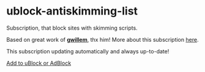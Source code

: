 # ublock-antiskimming-list
Subscription, that block sites with skimming scripts.

Based on great work of **[gwillem](https://github.com/gwillem)**, thx him! More about this subscription [here](https://gwillem.gitlab.io/2016/10/11/5900-online-stores-found-skimming/).

This subscription updating automatically and always up-to-date!

[Add to uBlock or AdBlock](abp:subscribe?location=https://raw.githubusercontent.com/byaka/ublock-antiskimming-list/master/build/data.txt&title=Antiskimming)
